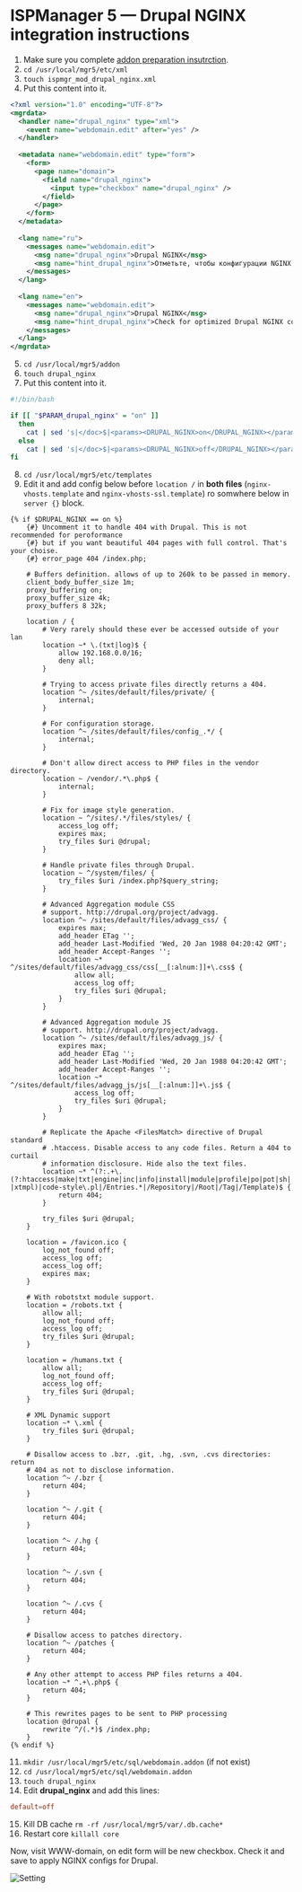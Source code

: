 # ISPManager 5 — Drupal NGINX integration instructions

1. Make sure you complete [addon preparation insutrction](addon-prepare.md).
2. `cd /usr/local/mgr5/etc/xml`
3. `touch ispmgr_mod_drupal_nginx.xml`
4. Put this content into it.

```xml
<?xml version="1.0" encoding="UTF-8"?>
<mgrdata>
  <handler name="drupal_nginx" type="xml">
    <event name="webdomain.edit" after="yes" />
  </handler>
  
  <metadata name="webdomain.edit" type="form">
    <form>
      <page name="domain">
        <field name="drupal_nginx">
          <input type="checkbox" name="drupal_nginx" />
        </field>
      </page>
    </form>
  </metadata>
  
  <lang name="ru">
    <messages name="webdomain.edit">
      <msg name="drupal_nginx">Drupal NGINX</msg>
      <msg name="hint_drupal_nginx">Отметьте, чтобы конфигурации NGINX были оптимизированы под Drupal.</msg>
    </messages>
  </lang>
  
  <lang name="en">
    <messages name="webdomain.edit">
      <msg name="drupal_nginx">Drupal NGINX</msg>
      <msg name="hint_drupal_nginx">Check for optimized Drupal NGINX config.</msg>
    </messages>
  </lang>
</mgrdata>
```

5. `cd /usr/local/mgr5/addon`
6. `touch drupal_nginx`
7. Put this content into it.

```bash
#!/bin/bash

if [[ "$PARAM_drupal_nginx" = "on" ]]
  then
    cat | sed 's|</doc>$|<params><DRUPAL_NGINX>on</DRUPAL_NGINX></params></doc>|'
  else
    cat | sed 's|</doc>$|<params><DRUPAL_NGINX>off</DRUPAL_NGINX></params></doc>|'
fi
```

8. `cd /usr/local/mgr5/etc/templates`
10. Edit it and add config below before `location /` in **both files** (`nginx-vhosts.template` and `nginx-vhosts-ssl.template`) ro somwhere below in `server {}` block.

```nginx
{% if $DRUPAL_NGINX == on %}
    {#} Uncomment it to handle 404 with Drupal. This is not recommended for peroformance
    {#} but if you want beautiful 404 pages with full control. That's your choise.
    {#} error_page 404 /index.php;

    # Buffers definition. allows of up to 260k to be passed in memory.
    client_body_buffer_size 1m;
    proxy_buffering on;
    proxy_buffer_size 4k;
    proxy_buffers 8 32k;

    location / {
        # Very rarely should these ever be accessed outside of your lan
        location ~* \.(txt|log)$ {
            allow 192.168.0.0/16;
            deny all;
        }

        # Trying to access private files directly returns a 404.
        location ^~ /sites/default/files/private/ {
            internal;
        }

        # For configuration storage.
        location ^~ /sites/default/files/config_.*/ {
            internal;
        }

        # Don't allow direct access to PHP files in the vendor directory.
        location ~ /vendor/.*\.php$ {
            internal;
        }

        # Fix for image style generation.
        location ~ ^/sites/.*/files/styles/ {
            access_log off;
            expires max;
            try_files $uri @drupal;
        }

        # Handle private files through Drupal.
        location ~ ^/system/files/ {
            try_files $uri /index.php?$query_string;
        }

        # Advanced Aggregation module CSS
        # support. http://drupal.org/project/advagg.
        location ^~ /sites/default/files/advagg_css/ {
            expires max;
            add_header ETag '';
            add_header Last-Modified 'Wed, 20 Jan 1988 04:20:42 GMT';
            add_header Accept-Ranges '';
            location ~* ^/sites/default/files/advagg_css/css[__[:alnum:]]+\.css$ {
                allow all;
                access_log off;
                try_files $uri @drupal;
            }
        }

        # Advanced Aggregation module JS
        # support. http://drupal.org/project/advagg.
        location ^~ /sites/default/files/advagg_js/ {
            expires max;
            add_header ETag '';
            add_header Last-Modified 'Wed, 20 Jan 1988 04:20:42 GMT';
            add_header Accept-Ranges '';
            location ~* ^/sites/default/files/advagg_js/js[__[:alnum:]]+\.js$ {
                access_log off;
                try_files $uri @drupal;
            }
        }

        # Replicate the Apache <FilesMatch> directive of Drupal standard
        # .htaccess. Disable access to any code files. Return a 404 to curtail
        # information disclosure. Hide also the text files.
        location ~* ^(?:.+\.(?:htaccess|make|txt|engine|inc|info|install|module|profile|po|pot|sh|.*sql|test|theme|tpl(?:\.php)?|xtmpl)|code-style\.pl|/Entries.*|/Repository|/Root|/Tag|/Template)$ {
            return 404;
        }
    
        try_files $uri @drupal;
    }

    location = /favicon.ico {
        log_not_found off;
        access_log off;
        access_log off;
        expires max;
    }

    # With robotstxt module support.
    location = /robots.txt {
        allow all;
        log_not_found off;
        access_log off;
        try_files $uri @drupal;
    }

    location = /humans.txt {
        allow all;
        log_not_found off;
        access_log off;
        try_files $uri @drupal;
    }

    # XML Dynamic support
    location ~* \.xml {
        try_files $uri @drupal;
    }

    # Disallow access to .bzr, .git, .hg, .svn, .cvs directories: return
    # 404 as not to disclose information.
    location ^~ /.bzr {
        return 404;
    }

    location ^~ /.git {
        return 404;
    }

    location ^~ /.hg {
        return 404;
    }

    location ^~ /.svn {
        return 404;
    }

    location ^~ /.cvs {
        return 404;
    }

    # Disallow access to patches directory.
    location ^~ /patches {
        return 404;
    }

    # Any other attempt to access PHP files returns a 404.
    location ~* ^.+\.php$ {
        return 404;
    }
  
    # This rewrites pages to be sent to PHP processing
    location @drupal {
        rewrite ^/(.*)$ /index.php;
    }
{% endif %}
```

11. `mkdir /usr/local/mgr5/etc/sql/webdomain.addon` (if not exist)
12. `cd /usr/local/mgr5/etc/sql/webdomain.addon`
13. `touch drupal_nginx`
14. Edit **drupal_nginx** and add this lines:

```conf
default=off
```

15. Kill DB cache `rm -rf /usr/local/mgr5/var/.db.cache*`
16. Restart core `killall core`

Now, visit WWW-domain, on edit form will be new checkbox. Check it and save to apply NGINX configs for Drupal.

![Setting](https://i.imgur.com/w1MT0Fr.png)
